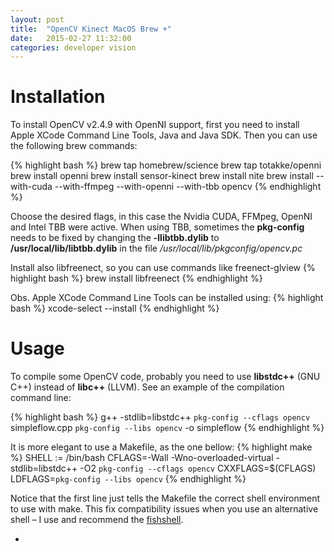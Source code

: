 ```yaml
---
layout: post
title:  "OpenCV Kinect MacOS Brew +"
date:   2015-02-27 11:32:00
categories: developer vision
---
```

# Installation
To install OpenCV v2.4.9 with OpenNI support, first you need to install Apple XCode Command Line Tools, Java and Java SDK. Then you can use the following brew commands:

{% highlight bash %}
brew tap homebrew/science
brew tap totakke/openni
brew install openni
brew install sensor-kinect
brew install nite
brew install --with-cuda --with-ffmpeg --with-openni --with-tbb opencv
{% endhighlight %}

Choose the desired flags, in this case the Nvidia CUDA, FFMpeg, OpenNI and Intel TBB were active. When using TBB, sometimes the **pkg-config** needs to be fixed by changing the **-llibtbb.dylib** to **/usr/local/lib/libtbb.dylib** in the file _/usr/local/lib/pkgconfig/opencv.pc_

Install also libfreenect, so you can use commands like freenect-glview
{% highlight bash %}
brew install libfreenect
{% endhighlight %}

Obs. Apple XCode Command Line Tools can be installed using:
{% highlight bash %}
xcode-select --install
{% endhighlight %}

# Usage
To compile some OpenCV code, probably you need to use **libstdc++** (GNU C++) instead of **libc++** (LLVM). See an example of the compilation command line:

{% highlight bash %}
g++ -stdlib=libstdc++ `pkg-config --cflags opencv` simpleflow.cpp `pkg-config --libs opencv` -o simpleflow
{% endhighlight %}

It is more elegant to use a Makefile, as the one bellow:
{% highlight make %}
SHELL := /bin/bash
CFLAGS=-Wall -Wno-overloaded-virtual -stdlib=libstdc++ -O2 `pkg-config --cflags opencv`
CXXFLAGS=$(CFLAGS)
LDFLAGS=`pkg-config --libs opencv`
{% endhighlight %}

Notice that the first line just tells the Makefile the correct shell environment to use with make. This fix compatibility issues when you use an alternative shell – I use and recommend the [fishshell](http://fishshell.com).

+
